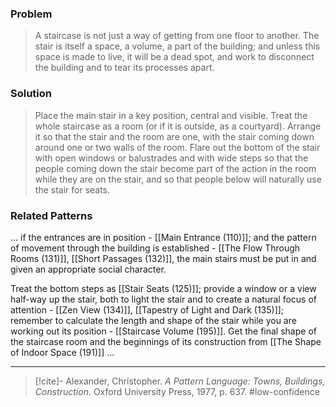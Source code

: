 ### Problem
>A staircase is not just a way of getting from one floor to another. The stair is itself a space, a volume, a part of the building; and unless this space is made to live, it will be a dead spot, and work to disconnect the building and to tear its processes apart.

### Solution
>Place the main stair in a key position, central and visible. Treat the whole staircase as a room (or if it is outside, as a courtyard). Arrange it so that the stair and the room are one, with the stair coming down around one or two walls of the room. Flare out the bottom of the stair with open windows or balustrades and with wide steps so that the people coming down the stair become part of the action in the room while they are on the stair, and so that people below will naturally use the stair for seats.

### Related Patterns
... if the entrances are in position - [[Main Entrance (110)]]; and the pattern of movement through the building is established - [[The Flow Through Rooms (131)]], [[Short Passages (132)]], the main stairs must be put in and given an appropriate social character.

Treat the bottom steps as [[Stair Seats (125)]]; provide a window or a view half-way up the stair, both to light the stair and to create a natural focus of attention - [[Zen View (134)]], [[Tapestry of Light and Dark (135)]]; remember to calculate the length and shape of the stair while you are working out its position - [[Staircase Volume (195)]]. Get the final shape of the staircase room and the beginnings of its construction from [[The Shape of Indoor Space (191)]] ...

---
> [!cite]- Alexander, Christopher. _A Pattern Language: Towns, Buildings, Construction_. Oxford University Press, 1977, p. 637.
> #low-confidence 